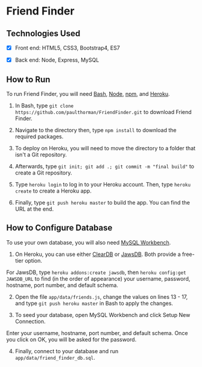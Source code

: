 # Friend Finder

## Technologies Used

- [x] Front end: HTML5, CSS3, Bootstrap4, ES7

- [x] Back end: Node, Express, MySQL


## How to Run

To run Friend Finder, you will need [Bash](https://git-scm.com/downloads/), [Node](https://nodejs.org/en/), [npm](https://www.npmjs.com/get-npm?utm_source=house&utm_medium=homepage&utm_campaign=free%20orgs&utm_term=Install%20npm), and [Heroku](https://www.heroku.com/).

1. In Bash, type `git clone https://github.com/paulthorman/FriendFinder.git` to download Friend Finder.

2. Navigate to the directory then, type `npm install` to download the required packages.

3. To deploy on Heroku, you will need to move the directory to a folder that isn't a Git repository.

4. Afterwards, type `git init; git add .; git commit -m "final build"` to create a Git repository.

5. Type `heroku login` to log in to your Heroku account. Then, type `heroku create` to create a Heroku app.

6. Finally, type `git push heroku master` to build the app. You can find the URL at the end.

## How to Configure Database

To use your own database, you will also need [MySQL Workbench](https://dev.mysql.com/downloads/workbench/).

1. On Heroku, you can use either [ClearDB](https://devcenter.heroku.com/articles/cleardb) or [JawsDB](https://devcenter.heroku.com/articles/jawsdb). Both provide a free-tier option.

For JawsDB, type `heroku addons:create jawsdb`, then `heroku config:get JAWSDB_URL` to find (in the order of appearance) your username, password, hostname, port number, and default schema.

2. Open the file `app/data/friends.js`, change the values on lines 13 - 17, and type `git push heroku master` in Bash to apply the changes.

3. To seed your database, open MySQL Workbench and click Setup New Connection.

Enter your username, hostname, port number, and default schema. Once you click on OK, you will be asked for the password.

4. Finally, connect to your database and run `app/data/friend_finder_db.sql`.
